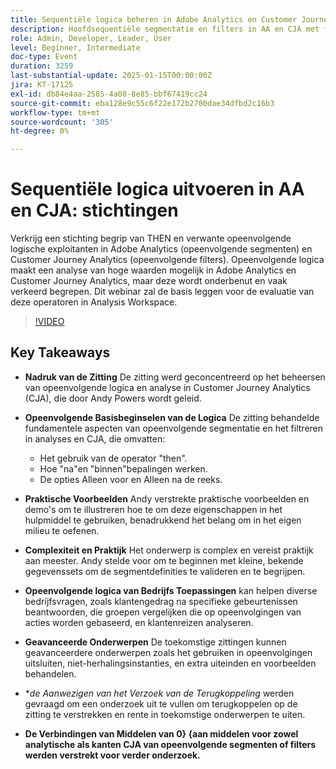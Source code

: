 ```yaml
---
title: Sequentiële logica beheren in Adobe Analytics en Customer Journey Analytics - Foundations
description: Hoofdsequentiële segmentatie en filters in AA en CJA met fundamentatieaspecten, praktische voorbeelden, en bedrijfstoepassingen, zoals behandeld in de zitting van Andy Powers.
role: Admin, Developer, Leader, User
level: Beginner, Intermediate
doc-type: Event
duration: 3259
last-substantial-update: 2025-01-15T00:00:00Z
jira: KT-17125
exl-id: db84e4aa-2585-4a08-8e85-bbf67419cc24
source-git-commit: eba128e9c55c6f22e172b2700dae34dfbd2c16b3
workflow-type: tm+mt
source-wordcount: '305'
ht-degree: 0%

---
```


# Sequentiële logica uitvoeren in AA en CJA: stichtingen

Verkrijg een stichting begrip van THEN en verwante opeenvolgende logische exploitanten in Adobe Analytics (opeenvolgende segmenten) en Customer Journey Analytics (opeenvolgende filters). Opeenvolgende logica maakt een analyse van hoge waarden mogelijk in Adobe Analytics en Customer Journey Analytics, maar deze wordt onderbenut en vaak verkeerd begrepen. Dit webinar zal de basis leggen voor de evaluatie van deze operatoren in Analysis Workspace.

>[!VIDEO](https://video.tv.adobe.com/v/3442925/?learn=on&enablevpops)

## Key Takeaways

* **Nadruk van de Zitting** De zitting werd geconcentreerd op het beheersen van opeenvolgende logica en analyse in Customer Journey Analytics (CJA), die door Andy Powers wordt geleid.
* **Opeenvolgende Basisbeginselen van de Logica** De zitting behandelde fundamentele aspecten van opeenvolgende segmentatie en het filtreren in analyses en CJA, die omvatten:

   * Het gebruik van de operator &quot;then&quot;.
   * Hoe &quot;na&quot;en &quot;binnen&quot;bepalingen werken.
   * De opties Alleen voor en Alleen na de reeks.

* **Praktische Voorbeelden** Andy verstrekte praktische voorbeelden en demo&#39;s om te illustreren hoe te om deze eigenschappen in het hulpmiddel te gebruiken, benadrukkend het belang om in het eigen milieu te oefenen.
* **Complexiteit en Praktijk** Het onderwerp is complex en vereist praktijk aan meester. Andy stelde voor om te beginnen met kleine, bekende gegevenssets om de segmentdefinities te valideren en te begrijpen.
* **Opeenvolgende logica van Bedrijfs Toepassingen** kan helpen diverse bedrijfsvragen, zoals klantengedrag na specifieke gebeurtenissen beantwoorden, die groepen vergelijken die op opeenvolgingen van acties worden gebaseerd, en klantenreizen analyseren.
* **Geavanceerde Onderwerpen** De toekomstige zittingen kunnen geavanceerdere onderwerpen zoals het gebruiken in opeenvolgingen uitsluiten, niet-herhalingsinstanties, en extra uiteinden en voorbeelden behandelen.
* **de Aanwezigen van het Verzoek van de Terugkoppeling* werden gevraagd om een onderzoek uit te vullen om terugkoppelen op de zitting te verstrekken en rente in toekomstige onderwerpen te uiten.
* **De Verbindingen van Middelen van 0&rbrace; &lbrace;aan middelen voor zowel analytische als kanten CJA van opeenvolgende segmenten of filters werden verstrekt voor verder onderzoek.**
